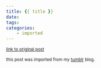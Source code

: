 ```yaml
---
title: {{ title }}
date:
tags:
categories:
    - imported
---
```


<small><i class="fas fa-link"></i> [link to original post](https://aufeume.tumblr.com/post/)</small>  


<small>this post was imported from my [tumblr](https://aufeume.tumblr.com) blog.</small>